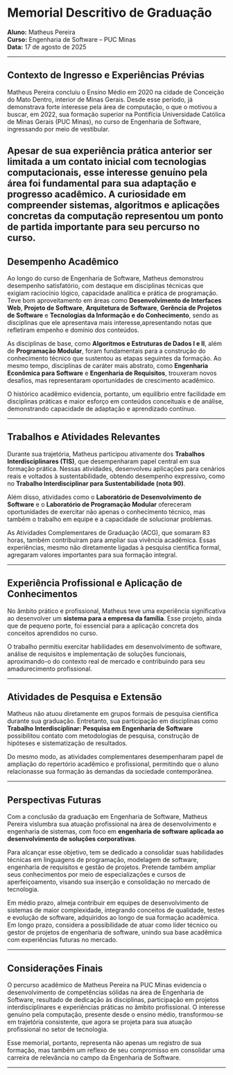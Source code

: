 # Memorial Descritivo de Graduação  
**Aluno:** Matheus Pereira  
**Curso:** Engenharia de Software – PUC Minas  
**Data:** 17 de agosto de 2025  

---

## Contexto de Ingresso e Experiências Prévias  

Matheus Pereira concluiu o Ensino Médio em 2020 na cidade de Conceição do Mato Dentro, interior de Minas Gerais. Desde esse período, já demonstrava forte interesse pela área de computação, o que o motivou a buscar, em 2022, sua formação superior na Pontifícia Universidade Católica de Minas Gerais (PUC Minas), no curso de Engenharia de Software, ingressando por meio de vestibular.

Apesar de sua experiência prática anterior ser limitada a um contato inicial com tecnologias computacionais, esse interesse genuíno pela área foi fundamental para sua adaptação e progresso acadêmico. A curiosidade em compreender sistemas, algoritmos e aplicações concretas da computação representou um ponto de partida importante para seu percurso no curso.
---

## Desempenho Acadêmico  

Ao longo do curso de Engenharia de Software, Matheus demonstrou desempenho satisfatório, com destaque em disciplinas técnicas que exigiam raciocínio lógico, capacidade analítica e prática de programação. Teve bom aproveitamento em áreas como **Desenvolvimento de Interfaces Web**, **Projeto de Software**, **Arquitetura de Software**, **Gerência de Projetos de Software** e **Tecnologias da Informação e do Conhecimento**, sendo as disciplinas que ele apresentava mais interesse,apresentando notas que refletiram empenho e domínio dos conteúdos.  

As disciplinas de base, como **Algoritmos e Estruturas de Dados I e II**, além de **Programação Modular**, foram fundamentais para a construção do conhecimento técnico que sustentou as etapas seguintes da formação. Ao mesmo tempo, disciplinas de caráter mais abstrato, como **Engenharia Econômica para Software** e **Engenharia de Requisitos**, trouxeram novos desafios, mas representaram oportunidades de crescimento acadêmico.  

O histórico acadêmico evidencia, portanto, um equilíbrio entre facilidade em disciplinas práticas e maior esforço em conteúdos conceituais e de análise, demonstrando capacidade de adaptação e aprendizado contínuo.  

---

## Trabalhos e Atividades Relevantes  

Durante sua trajetória, Matheus participou ativamente dos **Trabalhos Interdisciplinares (TIS)**, que desempenharam papel central em sua formação prática. Nessas atividades, desenvolveu aplicações para cenários reais e voltados à sustentabilidade, obtendo desempenho expressivo, como no **Trabalho Interdisciplinar para Sustentabilidade (nota 90)**.  

Além disso, atividades como o **Laboratório de Desenvolvimento de Software** e o **Laboratório de Programação Modular** ofereceram oportunidades de exercitar não apenas o conhecimento técnico, mas também o trabalho em equipe e a capacidade de solucionar problemas.  

As Atividades Complementares de Graduação (ACG), que somaram 83 horas, também contribuíram para ampliar sua vivência acadêmica. Essas experiências, mesmo não diretamente ligadas à pesquisa científica formal, agregaram valores importantes para sua formação integral.  

---

## Experiência Profissional e Aplicação de Conhecimentos  

No âmbito prático e profissional, Matheus teve uma experiência significativa ao desenvolver um **sistema para a empresa da família**. Esse projeto, ainda que de pequeno porte, foi essencial para a aplicação concreta dos conceitos aprendidos no curso.  

O trabalho permitiu exercitar habilidades em desenvolvimento de software, análise de requisitos e implementação de soluções funcionais, aproximando-o do contexto real de mercado e contribuindo para seu amadurecimento profissional.  

---

## Atividades de Pesquisa e Extensão  

Matheus não atuou diretamente em grupos formais de pesquisa científica durante sua graduação. Entretanto, sua participação em disciplinas como **Trabalho Interdisciplinar: Pesquisa em Engenharia de Software** possibilitou contato com metodologias de pesquisa, construção de hipóteses e sistematização de resultados.  

Do mesmo modo, as atividades complementares desempenharam papel de ampliação do repertório acadêmico e profissional, permitindo que o aluno relacionasse sua formação às demandas da sociedade contemporânea.  

---

## Perspectivas Futuras  

Com a conclusão da graduação em Engenharia de Software, Matheus Pereira vislumbra sua atuação profissional na área de desenvolvimento e engenharia de sistemas, com foco em **engenharia de software aplicada ao desenvolvimento de soluções corporativas**.  

Para alcançar esse objetivo, tem se dedicado a consolidar suas habilidades técnicas em linguagens de programação, modelagem de software, engenharia de requisitos e gestão de projetos. Pretende também ampliar seus conhecimentos por meio de especializações e cursos de aperfeiçoamento, visando sua inserção e consolidação no mercado de tecnologia.  

Em médio prazo, almeja contribuir em equipes de desenvolvimento de sistemas de maior complexidade, integrando conceitos de qualidade, testes e evolução de software, adquiridos ao longo de sua formação acadêmica. Em longo prazo, considera a possibilidade de atuar como líder técnico ou gestor de projetos de engenharia de software, unindo sua base acadêmica com experiências futuras no mercado.  

---

## Considerações Finais  

O percurso acadêmico de Matheus Pereira na PUC Minas evidencia o desenvolvimento de competências sólidas na área de Engenharia de Software, resultado de dedicação às disciplinas, participação em projetos interdisciplinares e experiências práticas no âmbito profissional. O interesse genuíno pela computação, presente desde o ensino médio, transformou-se em trajetória consistente, que agora se projeta para sua atuação profissional no setor de tecnologia.  

Esse memorial, portanto, representa não apenas um registro de sua formação, mas também um reflexo de seu compromisso em consolidar uma carreira de relevância no campo da Engenharia de Software.  

---
